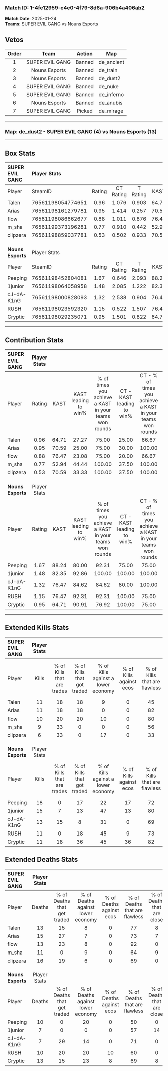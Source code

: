 ### Match ID: 1-4fe12959-c4e0-4f79-8d6a-906b4a406ab2  
**Match Date**: 2025-01-24  
**Teams**: SUPER EVIL GANG vs Nouns Esports  

## Vetos  

| Order | Team | Action | Map |
| :---: | :--: | :----: | --- |
| 1 | SUPER EVIL GANG | Banned | de_ancient |
| 2 | Nouns Esports | Banned | de_train |
| 3 | Nouns Esports | Banned | de_dust2 |
| 4 | SUPER EVIL GANG | Banned | de_nuke |
| 5 | SUPER EVIL GANG | Banned | de_inferno |
| 6 | Nouns Esports | Banned | de_anubis |
| 7 | SUPER EVIL GANG | Picked | de_mirage |

---  

### **Map**: de_dust2 - SUPER EVIL GANG (4) vs Nouns Esports (13)  
---  

## Box Stats  

| **SUPER EVIL GANG** | Player Stats      |        |           |          |       |       |       |         |        |      |     |
| :- | :- | :-: | :-: | :-: | :-: | :-: | :-: | :-: | :-: | :-: | :-: |
| Player              | SteamID           | Rating | CT Rating | T Rating | KAST  |  ADR  | Kills | Assists | Deaths | K/D  | HS% |
| Talen               | 76561198054774651 |  0.96  |   1.076   |  0.903   | 64.71 | 77.4  |  11   |    5    |   13   | 0.85 | 63  |
| Arias               | 76561198161279781 |  0.95  |   1.414   |  0.257   | 70.59 | 78.4  |  11   |    5    |   15   | 0.73 | 45  |
| flow                | 76561198086662677 |  0.88  |   1.011   |  0.876   | 76.47 | 46.9  |  10   |    1    |   13   | 0.77 | 40  |
| m_sha               | 76561199373196281 |  0.77  |   0.910   |  0.442   | 52.94 | 62.5  |   9   |    2    |   11   | 0.82 | 66  |
| clipzera            | 76561198859037781 |  0.53  |   0.502   |  0.933   | 70.59 | 40.4  |   6   |    4    |   16   | 0.38 | 50  |
|                     |                   |        |           |          |       |       |       |         |        |      |     |
|                     |                   |        |           |          |       |       |       |         |        |      |     |
|                     |                   |        |           |          |       |       |       |         |        |      |     |
| **Nouns Esports**   | Player Stats      |        |           |          |       |       |       |         |        |      |     |
| Player              | SteamID           | Rating | CT Rating | T Rating | KAST  |  ADR  | Kills | Assists | Deaths | K/D  | HS% |
| Peeping             | 76561198452804081 |  1.67  |   0.646   |  2.093   | 88.24 | 108.7 |  18   |    2    |   10   | 1.80 | 55  |
| 1junior             | 76561198064058958 |  1.48  |   2.085   |  1.222   | 82.35 | 73.4  |  15   |    6    |   7    | 2.14 | 20  |
| cJ-dA-K1nG          | 76561198000828093 |  1.32  |   2.538   |  0.904   | 76.47 | 77.2  |  13   |    2    |   7    | 1.86 | 61  |
| RUSH                | 76561198023592320 |  1.15  |   0.522   |  1.507   | 76.47 | 81.2  |  11   |    5    |   10   | 1.10 | 81  |
| Cryptic             | 76561198029235071 |  0.95  |   1.501   |  0.822   | 64.71 | 76.8  |  11   |    4    |   13   | 0.85 | 54  |
---  

## Contribution Stats  

| **SUPER EVIL GANG** | Player Stats |       |                      |                                                        |                           |                                                             |                          |                                                            |
| :- | :-: | :-: | :-: | :-: | :-: | :-: | :-: | :-: |
| Player              |    Rating    | KAST  | KAST leading to win% | % of times you achieve a KAST in your teams won rounds | CT - KAST leading to win% | CT - % of times you achieve a KAST in your teams won rounds | T - KAST leading to win% | T - % of times you achieve a KAST in your teams won rounds |
| Talen               |     0.96     | 64.71 |        27.27         |                         75.00                          |           25.00           |                            66.67                            |          33.33           |                           100.00                           |
| Arias               |     0.95     | 70.59 |        25.00         |                         75.00                          |           30.00           |                           100.00                            |           0.00           |                            0.00                            |
| flow                |     0.88     | 76.47 |        23.08         |                         75.00                          |           20.00           |                            66.67                            |          33.33           |                           100.00                           |
| m_sha               |     0.77     | 52.94 |        44.44         |                         100.00                         |           37.50           |                           100.00                            |          100.00          |                           100.00                           |
| clipzera            |     0.53     | 70.59 |        33.33         |                         100.00                         |           37.50           |                           100.00                            |          25.00           |                           100.00                           |
|                     |              |       |                      |                                                        |                           |                                                             |                          |                                                            |
|                     |              |       |                      |                                                        |                           |                                                             |                          |                                                            |
|                     |              |       |                      |                                                        |                           |                                                             |                          |                                                            |
| **Nouns Esports**   | Player Stats |       |                      |                                                        |                           |                                                             |                          |                                                            |
| Player              |    Rating    | KAST  | KAST leading to win% | % of times you achieve a KAST in your teams won rounds | CT - KAST leading to win% | CT - % of times you achieve a KAST in your teams won rounds | T - KAST leading to win% | T - % of times you achieve a KAST in your teams won rounds |
| Peeping             |     1.67     | 88.24 |        80.00         |                         92.31                          |           75.00           |                            75.00                            |          81.82           |                           100.00                           |
| 1junior             |     1.48     | 82.35 |        92.86         |                         100.00                         |          100.00           |                           100.00                            |          90.00           |                           100.00                           |
| cJ-dA-K1nG          |     1.32     | 76.47 |        84.62         |                         84.62                          |           80.00           |                           100.00                            |          87.50           |                           77.78                            |
| RUSH                |     1.15     | 76.47 |        92.31         |                         92.31                          |          100.00           |                            75.00                            |          90.00           |                           100.00                           |
| Cryptic             |     0.95     | 64.71 |        90.91         |                         76.92                          |          100.00           |                            75.00                            |          87.50           |                           77.78                            |
---  

## Extended Kills Stats  

| **SUPER EVIL GANG** | Player Stats |                            |                            |                                    |                         |                              |                                 |                                       |                    |           |
| :- | :-: | :-: | :-: | :-: | :-: | :-: | :-: | :-: | :-: | :-: |
| Player              |    Kills     | % of Kills that are trades | % of Kills that got traded | % of Kills against a lower economy | % of Kills against ecos | % of Kills that are flawless | % of Kills that are close duels | % of Kills that are assisted by flash | Pistol Round Kills | AWP Kills |
| Talen               |      11      |             18             |             18             |                 9                  |            0            |              45              |                0                |                   0                   |         0          |     1     |
| Arias               |      11      |             18             |             18             |                 0                  |            0            |              82              |                9                |                   0                   |         2          |     2     |
| flow                |      10      |             20             |             20             |                 10                 |            0            |              80              |                0                |                   0                   |         4          |     3     |
| m_sha               |      9       |             33             |             0              |                 0                  |            0            |              56              |                0                |                  11                   |         0          |     3     |
| clipzera            |      6       |             33             |             0              |                 17                 |            0            |              33              |               17                |                  17                   |         0          |     0     |
|                     |              |                            |                            |                                    |                         |                              |                                 |                                       |                    |           |
|                     |              |                            |                            |                                    |                         |                              |                                 |                                       |                    |           |
|                     |              |                            |                            |                                    |                         |                              |                                 |                                       |                    |           |
| **Nouns Esports**   | Player Stats |                            |                            |                                    |                         |                              |                                 |                                       |                    |           |
| Player              |    Kills     | % of Kills that are trades | % of Kills that got traded | % of Kills against a lower economy | % of Kills against ecos | % of Kills that are flawless | % of Kills that are close duels | % of Kills that are assisted by flash | Pistol Round Kills | AWP Kills |
| Peeping             |      18      |             0              |             17             |                 22                 |           17            |              72              |               11                |                   0                   |         0          |     2     |
| 1junior             |      15      |             7              |             13             |                 47                 |           13            |              80              |                0                |                   0                   |         10         |     1     |
| cJ-dA-K1nG          |      13      |             15             |             8              |                 31                 |            0            |              69              |                0                |                   0                   |         0          |     4     |
| RUSH                |      11      |             0              |             18             |                 45                 |            9            |              73              |                9                |                  18                   |         0          |     0     |
| Cryptic             |      11      |             18             |             36             |                 45                 |           36            |              82              |                0                |                   9                   |         0          |     1     |
## Extended Deaths Stats  

| **SUPER EVIL GANG** | Player Stats |                             |                                   |                          |                               |                            |                           |               |
| :- | :-: | :-: | :-: | :-: | :-: | :-: | :-: | :-: |
| Player              |    Deaths    | % of Deaths that get traded | % of Deaths against lower economy | % of Deaths against ecos | % of Deaths that are flawless | % of Deaths that are close | % of Deaths while blinded | Deaths to AWP |
| Talen               |      13      |             15              |                 8                 |            0             |              77               |             8              |             0             |       1       |
| Arias               |      15      |             27              |                 7                 |            0             |              73               |             7              |            20             |       2       |
| flow                |      13      |             23              |                 8                 |            0             |              92               |             0              |             0             |       2       |
| m_sha               |      11      |              0              |                 9                 |            0             |              64               |             9              |             0             |       2       |
| clipzera            |      16      |             19              |                 6                 |            0             |              69               |             0              |             0             |       3       |
|                     |              |                             |                                   |                          |                               |                            |                           |               |
|                     |              |                             |                                   |                          |                               |                            |                           |               |
|                     |              |                             |                                   |                          |                               |                            |                           |               |
| **Nouns Esports**   | Player Stats |                             |                                   |                          |                               |                            |                           |               |
| Player              |    Deaths    | % of Deaths that get traded | % of Deaths against lower economy | % of Deaths against ecos | % of Deaths that are flawless | % of Deaths that are close | % of Deaths while blinded | Deaths to AWP |
| Peeping             |      10      |              0              |                20                 |            0             |              50               |             0              |             0             |       1       |
| 1junior             |      7       |              0              |                 0                 |            0             |              57               |             14             |             0             |       0       |
| cJ-dA-K1nG          |      7       |             29              |                14                 |            0             |              71               |             0              |            14             |       2       |
| RUSH                |      10      |             20              |                20                 |            10            |              60               |             0              |            10             |       0       |
| Cryptic             |      13      |             15              |                23                 |            8             |              69               |             8              |             0             |       3       |
